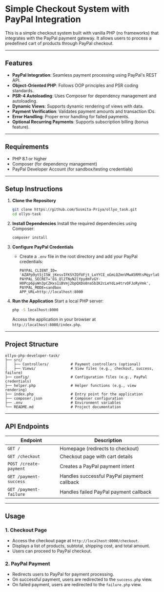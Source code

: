 # Simple Checkout System with PayPal Integration

This is a simple checkout system built with vanilla PHP (no frameworks) that integrates with the PayPal payment gateway. It allows users to process a predefined cart of products through PayPal checkout.

---

## **Features**
- **PayPal Integration**: Seamless payment processing using PayPal's REST API.
- **Object-Oriented PHP**: Follows OOP principles and PSR coding standards.
- **PSR-4 Autoloading**: Uses Composer for dependency management and autoloading.
- **Dynamic Views**: Supports dynamic rendering of views with data.
- **Payment Verification**: Validates payment amounts and transaction IDs.
- **Error Handling**: Proper error handling for failed payments.
- **Optional Recurring Payments**: Supports subscription billing (bonus feature).

---

## **Requirements**
- PHP 8.1 or higher
- Composer (for dependency management)
- PayPal Developer Account (for sandbox/testing credentials)

---

## **Setup Instructions**

1. **Clone the Repository**
   ```bash
   git clone https://github.com/Susmita-Priya/ollyo_task.git
   cd ollyo-task
   ```

2. **Install Dependencies**
   Install the required dependencies using Composer:
   ```bash
   composer install
   ```

3. **Configure PayPal Credentials**
   - Create a `.env` file in the root directory and add your PayPal credentials:
     ```
     PAYPAL_CLIENT_ID= 'AZAPp9yt5jI5W_jKesvIFKSYZQfUFjt_LoYYCE_oGmLQZmnVMwA5RMtsMqyrla99SLJLWGfIR81ldaDc', 
     PAYPAL_SECRET='EG_Ql2TNyN2lYpydmFvGY-H0Pcp6pyWn3pCZHxs1iBVmj2bpQXDo8naSbIK2cLeYdLa4trvOFJoRyVmk',
     PAYPAL_MODE=sandbox
     APP_URL=http://localhost:8000

     ```

4. **Run the Application**
   Start a local PHP server:
   ```bash
   php -S localhost:8000
   ```
   Access the application in your browser at `http://localhost:8000/index.php`.

---

## **Project Structure**
```
ollyo-php-developer-task/
├── src/
│   ├── Controllers/          # Payment controllers (optional)
│   ├── Views/                # View files (e.g., checkout, success, failure)
├── config/                   # Configuration files (e.g., PayPal credentials)
├── helper.php                # Helper functions (e.g., view rendering)
├── index.php                 # Entry point for the application
├── composer.json             # Composer configuration
├── .env                      # Environment variables
└── README.md                 # Project documentation
```

---

## **API Endpoints**
| Endpoint              | Description                                      |
|-----------------------|--------------------------------------------------|
| `GET /`               | Homepage (redirects to checkout)                |
| `GET /checkout`       | Checkout page with cart details                 |
| `POST /create-payment`| Creates a PayPal payment intent                 |
| `GET /payment-success`| Handles successful PayPal payment callback      |
| `GET /payment-failure`| Handles failed PayPal payment callback          |

---

## **Usage**

### **1. Checkout Page**
- Access the checkout page at `http://localhost:8000/checkout`.
- Displays a list of products, subtotal, shipping cost, and total amount.
- Users can proceed to PayPal checkout.

### **2. PayPal Payment**
- Redirects users to PayPal for payment processing.
- On successful payment, users are redirected to the `success.php` view.
- On failed payment, users are redirected to the `failure.php` view.

